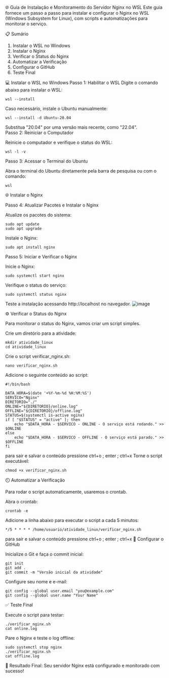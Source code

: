 🌐 Guia de Instalação e Monitoramento do Servidor Nginx no WSL
Este guia fornece um passo a passo para instalar e configurar o Nginx no WSL (Windows Subsystem for Linux), com scripts e automatizações para monitorar o serviço.

📋 Sumário
1. Instalar o WSL no Windows
2. Instalar o Nginx
3. Verificar o Status do Nginx
4. Automatizar a Verificação
5. Configurar o GitHub
6. Teste Final

💻 Instalar o WSL no Windows
Passo 1: Habilitar o WSL
    Digite o comando abaixo para instalar o WSL:
    
    wsl --install

Caso necessário, instale o Ubuntu manualmente:


    wsl --install -d Ubuntu-20.04

Substitua "20.04" por uma versão mais recente, como "22.04".  
Passo 2: Reiniciar o Computador

Reinicie o computador e verifique o status do WSL:

    
    wsl -l -v
    
Passo 3: Acessar o Terminal do Ubuntu

Abra o terminal do Ubuntu diretamente pela barra de pesquisa ou com o comando:


    wsl
🌐 Instalar o Nginx

Passo 4: Atualizar Pacotes e Instalar o Nginx

Atualize os pacotes do sistema:

    sudo apt update
    sudo apt upgrade

Instale o Nginx:
    
    sudo apt install nginx

Passo 5: Iniciar e Verificar o Nginx

Inicie o Nginx:

    sudo systemctl start nginx

Verifique o status do serviço:
    
    sudo systemctl status nginx

Teste a instalação acessando http://localhost no navegador.
![image](https://github.com/user-attachments/assets/31b36fda-7675-4f18-b288-8e2e2fba877f)


⚙️ Verificar o Status do Nginx

Para monitorar o status do Nginx, vamos criar um script simples.

Crie um diretório para a atividade:

    mkdir atividade_linux
    cd atividade_linux

Crie o script verificar_nginx.sh:

    nano verificar_nginx.sh

Adicione o seguinte conteúdo ao script:

    #!/bin/bash

    DATA_HORA=$(date '+%Y-%m-%d %H:%M:%S')
    SERVICO="Nginx"
    DIRETORIO="./"
    ONLINE="${DIRETORIO}/online.log"
    OFFLINE="${DIRETORIO}/offline.log"
    STATUS=$(systemctl is-active nginx)
    if [ "$STATUS" = "active" ]; then
        echo "$DATA_HORA - $SERVICO - ONLINE - O serviço está rodando." >> $ONLINE
    else
        echo "$DATA_HORA - $SERVICO - OFFLINE - O serviço está parado." >> $OFFLINE
    fi

para sair e salvar o conteúdo pressione ctrl+o ; enter  ; ctrl+x
Torne o script executável:

    chmod +x verificar_nginx.sh

⏲️ Automatizar a Verificação

Para rodar o script automaticamente, usaremos o crontab.

Abra o crontab:

    crontab -e

Adicione a linha abaixo para executar o script a cada 5 minutos:

    */5 * * * * /home/usuario/atividade_linux/verificar_nginx.sh

para sair e salvar o conteúdo pressione ctrl+o ; enter  ; ctrl+x
🔗 Configurar o GitHub

Inicialize o Git e faça o commit inicial:


    git init
    git add .
    git commit -m "Versão inicial da atividade"

Configure seu nome e e-mail:

    git config --global user.email "you@example.com"
    git config --global user.name "Your Name"

✅ Teste Final

Execute o script para testar:

    ./verificar_nginx.sh
    cat online.log

Pare o Nginx e teste o log offline:

    sudo systemctl stop nginx
    ./verificar_nginx.sh
    cat offline.log

🎉 Resultado Final: Seu servidor Nginx está configurado e monitorado com sucesso!



